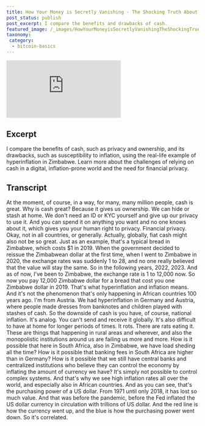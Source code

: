 ```yaml
---
title: How Your Money is Secretly Vanishing - The Shocking Truth About Inflation
post_status: publish
post_excerpt: I compare the benefits and drawbacks of cash.
featured_image: /_images/HowYourMoneyisSecretlyVanishingTheShockingTruethAboutInflation.jpg
taxonomy:
 category:
  - bitcoin-basics
---
```


<iframe src="https://player.vimeo.com/video/1020826886?badge=0&amp;autopause=0&amp;player_id=0&amp;app_id=58479" frameborder="0" allow="autoplay; fullscreen; picture-in-picture; clipboard-write; encrypted-media" title="How Your Money is Secretly Vanishing: The Shocking Truth About Inflation!"></iframe>

<div style="margin-bottom:30px;"></div>

## Excerpt

I compare the benefits of cash, such as privacy and ownership, and its drawbacks, such as susceptibility to inflation, using the real-life example of hyperinflation in Zimbabwe. Learn more about the challenges of relying on cash in a digital, inflation-prone world and the need for financial privacy.

## Transcript

At the moment, of course, in a way, for many, many million people, cash is great. Why is cash great? Because it gives us ownership. We can hide or stash at home. We don't need an ID or KYC yourself and give up our privacy to use it. And you can spend it on anything you want and no one knows about it, which gives you your human right to privacy. Financial privacy. Okay, not in all countries, or generally. Actually, globally, fiat cash might also not be so great. Just as an example, that's a typical bread in Zimbabwe, which costs $1 in 2019. When the government decided to reissue the Zimbabwean dollar at the first time, when I went to Zimbabwe in 2020, the exchange rates was suddenly 1 to 28, and no one really believed that the value will stay the same. So in the following years, 2022, 2023. And as of now, I've been to Zimbabwe, the exchange rate is 1 to 12,000 now. So now you pay 12,000 Zimbabwe dollar for a bread that cost you one Zimbabwe dollar in 2019. That's what hyperinflation and inflation means. And it's not the phenomenon that's only happening in African countries 100 years ago. I'm from Austria. We had hyperinflation in Germany and Austria, where people made dresses from banknotes and children played with stashes of cash. So the downside of cash is you have, of course, national inflation. It's analog. You can't send and receive it globally. It's also difficult to have at home for longer periods of times. It rots. There are rats eating it. These are things that happening in rural areas and wherever, and also the monopolistic institutions around us are failing us more and more. How is it possible that here in South Africa, also in Zimbabwe, we have load sheding all the time? How is it possible that banking fees in South Africa are higher than in Germany? How is it possible that we still have central banks and centralized institutions who believe they can control the economy by inflating the amount of currency we have? It's simply not possible to control complex systems. And that's why we see high inflation rates all over the world, and especially also in African countries. And as you can see, that's the purchasing power of a US dollar. From 1971 until only 2018, it has lost so much value. And that was before the pandemic, before the Fed inflated the US dollar currency in circulation with trillions of US dollar. And the red line is how the currency went up, and the blue is how the purchasing power went down. So it's correlated. 